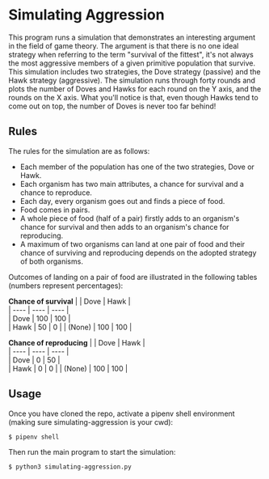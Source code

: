 # Simulating Aggression
This program runs a simulation that demonstrates an interesting argument in the field of game theory. The argument is that there is no one ideal strategy when referring to the term "survival of the fittest", it's not always the most aggressive members of a given primitive population that survive. This simulation includes two strategies, the Dove strategy (passive) and the Hawk strategy (aggressive). The simulation runs through forty rounds and plots the number of Doves and Hawks for each round on the Y axis, and the rounds on the X axis. What you'll notice is that, even though Hawks tend to come out on top, the number of Doves is never too far behind!


## Rules
The rules for the simulation are as follows:
- Each member of the population has one of the two strategies, Dove or Hawk.
- Each organism has two main attributes, a chance for survival and a chance to reproduce.
- Each day, every organism goes out and finds a piece of food.
- Food comes in pairs.
- A whole piece of food (half of a pair) firstly adds to an organism's chance for survival and then adds to an organism's chance for reproducing.
- A maximum of two organisms can land at one pair of food and their chance of surviving and reproducing depends on the adopted strategy of both organisms.

Outcomes of landing on a pair of food are illustrated in the following tables (numbers represent percentages):

**Chance of survival**
|      | Dove | Hawk |  
| ---- | ---- | ---- |  
| Dove | 100 | 100  |  
| Hawk |  50 | 0 |
| (None) | 100 | 100 |

**Chance of reproducing**
|      | Dove | Hawk |  
| ---- | ---- | ---- |  
| Dove | 0 | 50  |  
| Hawk |  0 | 0 |
| (None) | 100 | 100 |


## Usage
Once you have cloned the repo, activate a pipenv shell environment (making sure simulating-aggression is your cwd):

`$ pipenv shell`

Then run the main program to start the simulation:

`$ python3 simulating-aggression.py`
